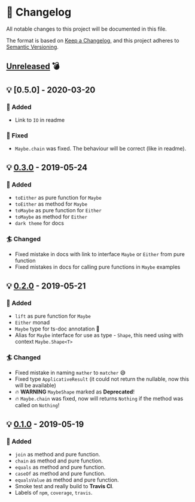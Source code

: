 # :page_with_curl: Changelog

All notable changes to this project will be documented in this file.

The format is based on [Keep a Changelog](https://keepachangelog.com/en/1.0.0/),
and this project adheres to [Semantic Versioning](https://semver.org/spec/v2.0.0.html).

## [Unreleased] :bomb:

## :bulb: [0.5.0] - 2020-03-20

### :gift: Added
- Link to `IO` in readme

### :hammer: Fixed
- `Maybe.chain` was fixed. The behaviour will be correct (like in readme).

## :bulb: [0.3.0] - 2019-05-24

### :gift: Added
- `toEither` as pure function for `Maybe`
- `toEither` as method for `Maybe`
- `toMaybe` as pure function for `Either`
- `toMaybe` as method for `Either`
- `dark theme` for docs

### :surfer: Changed
- Fixed mistake in docs with link to interface `Maybe` or `Either` from pure function
- Fixed mistakes in docs for calling pure functions in `Maybe` examples

## :bulb: [0.2.0] - 2019-05-21

### :gift: Added
- `lift` as pure function for `Maybe`
- `Either` monad
- `Maybe` type for ts-doc annotation :tada:
- Alias for `Maybe` interface for use as type - `Shape`, this need using with context `Maybe.Shape<T>`

### :surfer: Changed
- Fixed mistake in naming `mather` to `matcher` :sweat_smile:
- Fixed type `ApplicativeResult` (it could not return the nullable, now this will be available)
- :fire: **WARNING** `MaybeShape` marked as **Deprecated**!
- :fire: `Maybe.chain` was fixed, now will returns `Nothing` if the method was called on `Nothing`!

## :bulb: [0.1.0] - 2019-05-19

### :gift: Added
- `join` as method and pure function.
- `chain` as method and pure function.
- `equals` as method and pure function.
- `caseOf` as method and pure function.
- `equalsValue` as method and pure function.
- Smoke test and really build to **Travis CI**.
- Labels of `npm`, `coverage`, `travis`.

[unreleased]: https://github.com/snatvb/monad-maniac/compare/v0.4.0...develop
[0.4.0]: https://github.com/snatvb/monad-maniac/compare/v0.3.0...v0.4.0
[0.3.0]: https://github.com/snatvb/monad-maniac/compare/v0.2.0...v0.3.0
[0.2.0]: https://github.com/snatvb/monad-maniac/compare/v0.1.0...v0.2.0
[0.1.0]: https://github.com/snatvb/monad-maniac/compare/v0.0.1...v0.1.0
